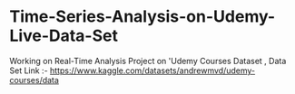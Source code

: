 # Time-Series-Analysis-on-Udemy-Live-Data-Set
Working on Real-Time Analysis Project on 'Udemy Courses Dataset , Data Set Link :-
https://www.kaggle.com/datasets/andrewmvd/udemy-courses/data
